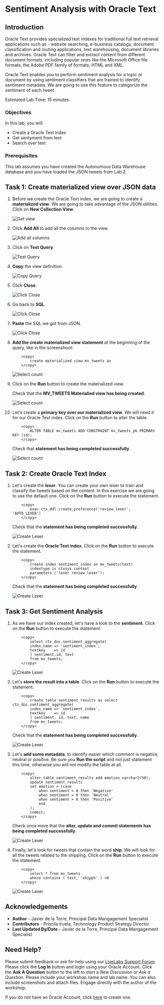 # Sentiment Analysis with Oracle Text

## Introduction

Oracle Text provides specialized text indexes for traditional full text retrieval applications such as - website searching, e-business
catalogs, document classification and routing applications, text warehousing, document libraries and archives.
Oracle Text can filter and extract content from different document formats, including popular ones like the Microsoft Office file formats, the Adobe PDF family of formats, HTML and XML.

Oracle Text enables you to perform sentiment analysis for a topic or document by using sentiment classifiers that are trained to identify sentiment metadata. We are going to use this feature to categorize the sentiment of each tweet. 

Estimated Lab Time: 15 minutes.

### Objectives

In this lab, you will:

* Create a Oracle Text Index
* Get sentyment from text
* Search over text


### Prerequisites

This lab assumes you have created the Autonomous Data Warehouse database and you have loaded the JSON tweets from Lab 2.

## Task 1: Create materialized view over JSON data

1. Before we create the Oracle Text index, we are going to create a **materialized view**. We are going to take advantage of the JSON utilities. Click on **New Collection View**.

    ![Get view](./images/get-view.png)

2. Click **Add All** to add all the columns to the view.

    ![Add all columns](./images/add-all.png)

3.  Click on **Test Query**.

    ![Test Query](./images/test-query.png)

4. **Copy** the view definition.

    ![Copy Query](./images/copy-query.png)

5. Click **Close**.

    ![Click Close](./images/click-close.png)

6. Go back to **SQL**.

    ![Click Close](./images/back-to-sql.png)

7. **Paste** the SQL we got from JSON.

    ![Click Close](./images/paste-sql.png)

8. **Add the create materialized view statement** at the beginning of the query, like in the screenshoot:

    ```
        <copy> 
            create materialized view mv_tweets as 
        </copy>
    ```

    ![Select count](./images/create-view.png)

9. Click on the **Run** button to create the materialized view.

    Check that the **MV_TWEETS Materialied view has being created**.

    ![Select count](./images/run-view.png)

10. Let's create a **primary key over our materialized view**. We will need it for our Oracle Text index. Click on the **Run** button to alter the table.

    ```
        <copy> 
            ALTER TABLE mv_tweets ADD CONSTRAINT mv_tweets_pk PRIMARY KEY (id);
        </copy>
    ```
    
    Check that **statement has being completed successfully**.

    ![Select count](./images/create-pk.png)

## Task 2: Create Oracle Text Index

1. Let's create the **lexer**. You can create your own lexer to train and classify the tweets based on the content. In this exercise we are going to use the default one. Click on the **Run** button to execute the statement.

    ```
        <copy> 
            exec ctx_ddl.create_preference('review_lexer', 'AUTO_LEXER')
        </copy>
    ```

    Check that the **statement has being completed successfully**.

    ![Create Lexer](./images/create-lexer.png)

2. Let's create the **Oracle Text index**. Click on the **Run** button to execute the statement.

    ```
        <copy> 
            create index sentiment_index on mv_tweets(text)
            indextype is ctxsys.context 
            parameters ('lexer review_lexer');
        </copy>
    ```
    
    Check that the **statement has being completed successfully**.

    ![Create Lexer](./images/create-index.png)

## Task 3: Get Sentiment Analysis

1. As we have our index created, let's have a look to the **sentiment**. Click on the **Run** button to execute the statement.

    ``` 
        <copy> 
            select ctx_doc.sentiment_aggregate(
            index_name => 'sentiment_index',
            textkey    => id 
            ) sentiment,id, text
            from mv_tweets;
        </copy>
    ```
    
    ![Create Lexer](./images/first-sentiment.png)

2. Let's **store the result into a table**. Click on the **Run** button to execute the statement.

    ```
        <copy> 
            create table sentiment_results as select ctx_doc.sentiment_aggregate(
            index_name => 'sentiment_index',
            textkey    => id 
            ) sentiment, id, text, name
            from mv_tweets;
        </copy>
    ```
    
    Check that the **statement has being completed successfully**.

    ![Create Lexer](./images/create-table.png)

3. Let's **add some metadata**, to identify easier which comment is negative, neutral or positive. Be sure you **Run the script** and not just statement this time, otherwise you will not modify the table at all.

    ```
        <copy> 
            alter table sentiment_results add emotion varchar2(50);
            update sentiment_results
            set emotion = (case
                when sentiment < 0 then 'Negative'
                when sentiment = 0 then 'Neutral'
                when sentiment > 0 then 'Positive'
                end
            );
            commit;
        </copy>
    ```

    Check once more that the **alter, update and commit statements has being completed successfully**.

    ![Create Lexer](./images/alter-table.png)

4. Finally, let's look for tweets that contain the word **ship**. We will look for all the tweets related to the shipping. Click on the **Run** button to execute the statement.

    ```
        <copy> 
            select * from mv_tweets
            where contains ( text, 'shipp%' ) >0
        </copy>
    ```

    ![Create Lexer](./images/text-search.png)

## Acknowledgements
* **Author** - Javier de la Torre, Principal Data Mangagement Specialist
* **Contributors** - Priscila Iruela, Technology Product Strategy Director
* **Last Updated By/Date** - Javier de la Torre, Principal Data Mangagement Specialist

## Need Help?
Please submit feedback or ask for help using our [LiveLabs Support Forum](https://community.oracle.com/tech/developers/categories/livelabsdiscussions). Please click the **Log In** button and login using your Oracle Account. Click the **Ask A Question** button to the left to start a *New Discussion* or *Ask a Question*.  Please include your workshop name and lab name.  You can also include screenshots and attach files.  Engage directly with the author of the workshop.

If you do not have an Oracle Account, click [here](https://profile.oracle.com/myprofile/account/create-account.jspx) to create one.